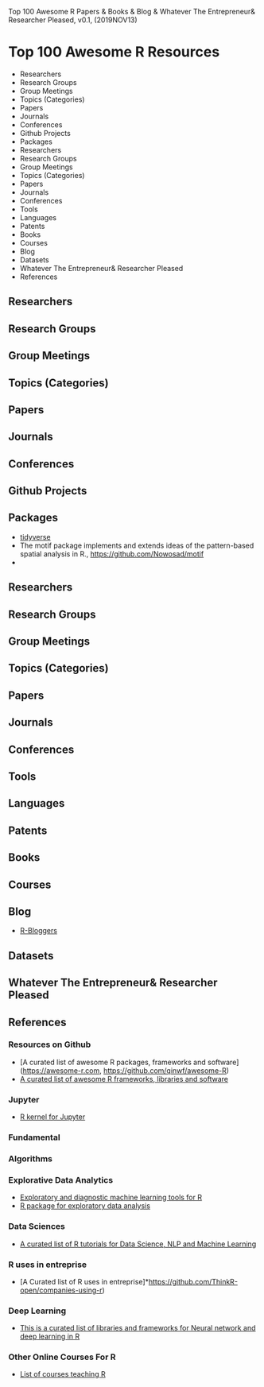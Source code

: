 Top 100 Awesome R Papers & Books & Blog & Whatever The Entrepreneur& Researcher Pleased, v0.1, 
(2019NOV13)

# Top 100 Awesome R Resources
+ Researchers
+ Research Groups
+ Group Meetings
+ Topics (Categories)
+ Papers
+ Journals
+ Conferences
+ Github Projects
+ Packages
+ Researchers
+ Research Groups
+ Group Meetings
+ Topics (Categories)
+ Papers
+ Journals
+ Conferences
+ Tools
+ Languages
+ Patents
+ Books
+ Courses
+ Blog
+ Datasets
+ Whatever The Entrepreneur& Researcher Pleased
+ References


## Researchers

## Research Groups

## Group Meetings

## Topics (Categories)

## Papers

## Journals

## Conferences

## Github Projects

## Packages
+ [tidyverse](https://www.tidyverse.org/)
+ The motif package implements and extends ideas of the pattern-based spatial analysis in R., https://github.com/Nowosad/motif
+ 

## Researchers

## Research Groups

## Group Meetings

## Topics (Categories)

## Papers

## Journals

## Conferences

## Tools

## Languages

## Patents

## Books

## Courses

## Blog
+ [R-Bloggers](https://www.r-bloggers.com/)

## Datasets

## Whatever The Entrepreneur& Researcher Pleased



## References 


### Resources on Github
+ [A curated list of awesome R packages, frameworks and software](https://awesome-r.com, https://github.com/qinwf/awesome-R)
+ [A curated list of awesome R frameworks, libraries and software](https://github.com/uhub/awesome-r)

### Jupyter
+ [R kernel for Jupyter](https://irkernel.github.io/,https://github.com/IRkernel/IRkernel)

### Fundamental

### Algorithms

### Explorative Data Analytics
+ [Exploratory and diagnostic machine learning tools for R](https://github.com/ben519/mltools)
+ [R package for exploratory data analysis](https://github.com/ujjwalkarn/xda)

### Data Sciences
+ [A curated list of R tutorials for Data Science, NLP and Machine Learning](https://github.com/ujjwalkarn/DataScienceR)

### R uses in entreprise
+ [A Curated list of R uses in entreprise]*https://github.com/ThinkR-open/companies-using-r)

### Deep Learning
+ [This is a curated list of libraries and frameworks for Neural network and deep learning in R](https://github.com/talegari/r_neural_network_deep_learning)

### Other Online Courses For R
+ [List of courses teaching R](https://github.com/rstudio-education/rstats-ed)




